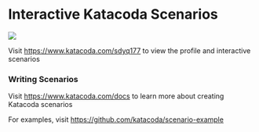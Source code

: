 # Interactive Katacoda Scenarios

[![](http://shields.katacoda.com/katacoda/sdyq177/count.svg)](https://www.katacoda.com/sdyq177 "Get your profile on Katacoda.com")

Visit https://www.katacoda.com/sdyq177 to view the profile and interactive scenarios

### Writing Scenarios
Visit https://www.katacoda.com/docs to learn more about creating Katacoda scenarios

For examples, visit https://github.com/katacoda/scenario-example
